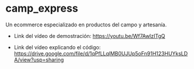 # camp_express

Un ecommerce especializado en productos del campo y artesanía.

- Link del vídeo de demostración: https://youtu.be/Wf7AwlzITgQ

- Link del vídeo explicando el código: https://drive.google.com/file/d/1qPfLLqlMB0UJUp5oFn91H123HUYksLDA/view?usp=sharing
